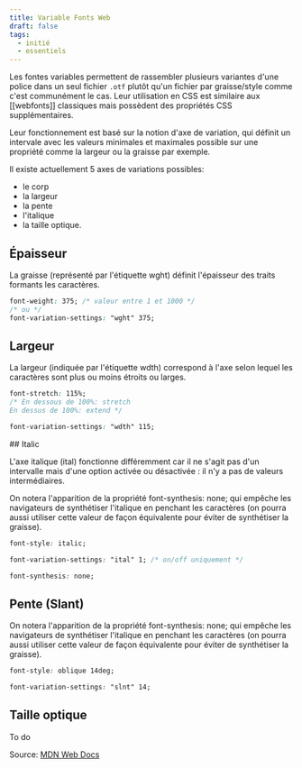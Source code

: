```yaml
---
title: Variable Fonts Web
draft: false
tags:
  - initié
  - essentiels
---
```


Les fontes variables permettent de rassembler plusieurs variantes d'une police dans un seul fichier `.otf` plutôt qu'un fichier par graisse/style comme c'est communément le cas. Leur utilisation en CSS est similaire aux [[webfonts]] classiques mais possèdent des propriétés CSS supplémentaires. 

Leur fonctionnement est basé sur la notion d'axe de variation, qui définit un intervale avec les valeurs minimales et maximales possible sur une propriété comme la largeur ou la graisse par exemple.

Il existe actuellement 5 axes de variations possibles:
- le corp
- la largeur
- la pente
- l'italique
- la taille optique.

## Épaisseur

La graisse (représenté par l'étiquette wght) définit l'épaisseur des traits formants les caractères.

```css
font-weight: 375; /* valeur entre 1 et 1000 */
/* ou */
font-variation-settings: "wght" 375;

``` 

## Largeur

La largeur (indiquée par l'étiquette wdth) correspond à l'axe selon lequel les caractères sont plus ou moins étroits ou larges.

```css
font-stretch: 115%; 
/* En dessous de 100%: stretch
En dessus de 100%: extend */

font-variation-settings: "wdth" 115;

``` 

## Italic

L'axe italique (ital) fonctionne différemment car il ne s'agit pas d'un intervalle mais d'une option activée ou désactivée : il n'y a pas de valeurs intermédiaires.

On notera l'apparition de la propriété font-synthesis: none; qui empêche les navigateurs de synthétiser l'italique en penchant les caractères (on pourra aussi utiliser cette valeur de façon équivalente pour éviter de synthétiser la graisse).

```css
font-style: italic;

font-variation-settings: "ital" 1; /* on/off uniquement */

font-synthesis: none;

``` 

## Pente (Slant)

On notera l'apparition de la propriété font-synthesis: none; qui empêche les navigateurs de synthétiser l'italique en penchant les caractères (on pourra aussi utiliser cette valeur de façon équivalente pour éviter de synthétiser la graisse).

```css
font-style: oblique 14deg;

font-variation-settings: "slnt" 14;

``` 
## Taille optique

To do

Source: [MDN Web Docs](https://developer.mozilla.org/en-US/docs/Web/CSS/CSS_fonts/Variable_fonts_guide)
